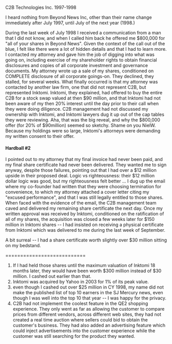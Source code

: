C2B Technologies Inc.  1997-1998

I heard nothing from Beyond News Inc, other than their name change immediately after July 1997, until July of the next year (1998.)

During the last week of July 1998 I received a communication from a man that I did not know, and when I called him back he offered me \$800,000 for "all of your shares in Beyond News".  Given the context of the call out of the blue, I felt like there were a lot of hidden details and that I had to learn more.  I contacted my attorney and gave him the job of digging into what was going on, including exercise of my shareholder rights to obtain financial disclosures and copies of all corporate investment and governance documents.  My attorney wrote up a sale of my shares, conditioned on COMPLETE disclosure of all corporate goings-on.   They declined, they stalled, for several weeks.  What finally occurred is that my attorney was contacted by another law firm, one that did  not represent C2B, but represented Inktomi.   Inktomi, they explained, had offered to buy the entire C2B for a stock swap valued at then \$90 million, and that Inktomi had not been aware of my then 20% interest until the day prior to their call when they were doing diligence.   C2B management had not discussed my ownership with Inktomi, and Inktomi lawyers dug it up out of the cap tables they were reviewing.  Aha, that was the big reveal, and why the \$800,000 offer (for 20% of \$90million) seemed so sketchy.  Shame on you NielW.  Because my holdings were so large, Inktomi's attorneys were demanding my written consent to their offer.

#### Hardball #2
I pointed out to my attorney that my final invoice had never been paid, and my final share certificate had never been delivered.  They wanted me to sign anyway, despite those failures, pointing out that I had over a \$12 million upside in their proposed deal.  Logic vs righteousness: their \$12 million dollar logic was good, but my righteousness felt better ... I dug up the email where my co-founder had written that they were choosing termination for convenience, to which my attorney attached a cover letter citing my "excused performance", and that I was still legally entitled to those shares.  When faced with the evidence of the email, the C2B management team caved and delivered my remaining share certificate the next day.  Once my written approval was received by Inktomi, conditioned on the ratification of all of my shares, the acquisition was closed a few weeks later for \$150 million in Inktomi shares -- I had insisted on receiving a physical certificate from Inktomi which was delivered to me during the last week of September.

A bit surreal -- I had a share certificate worth slightly over \$30 million sitting on my bedstand.

===========================
1) If I had held those shares until the maximum valuation of Inktomi 18 months later, they would have been worth \$300 million instead of \$30 million.   I cashed out earlier than that.
2) Inktomi was acquired by Yahoo in 2003 for 1% of its peak value.
3) even though I cashed out over \$25 million in CY 1998, my name did not make the published list of top 10 earners in the SJ Mercury news, even though I was well into the top 10 that year -- I was happy for the privacy.
4) C2B had not implement the coolest feature in the QE2 shopping experience.   They only went as far as allowing the customer to compare prices from different vendors, across different web sites, they had not created a real time auction where sellers could bid to obtain the customer's business.  They had also added an advertising feature which could inject advertisements into the customer experience while the customer was still searching for the product they wanted.



